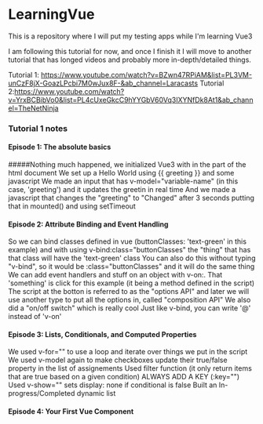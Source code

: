 # LearningVue
This is a repository where I will put my testing apps while I'm learning Vue3

I am following this tutorial for now, and once I finish it I will move to another tutorial
that has longed videos and probably more in-depth/detailed things.

Tutorial 1: https://www.youtube.com/watch?v=BZwn47RPiAM&list=PL3VM-unCzF8jX-GoazLPcbi7M0wJux8F-&ab_channel=Laracasts
Tutorial 2:https://www.youtube.com/watch?v=YrxBCBibVo0&list=PL4cUxeGkcC9hYYGbV60Vq3IXYNfDk8At1&ab_channel=TheNetNinja

### Tutorial 1 notes

#### Episode 1: The absolute basics

#####Nothing much happened, we initialized Vue3 with <script></script> in the <head> part of the html document
We set up a Hello World using {{ greeting }} and some javascript
We made an input that has v-model="variable-name" (in this case, 'greeting') and it updates the greetin in real time
And we made a javascript that changes the "greeting" to "Changed" after 3 seconds putting that in mounted() and using setTimeout

#### Episode 2: Attribute Binding and Event Handling

So we can bind classes defined in vue (buttonClasses: 'text-green' in this example) and with using v-bind:class="buttonClasses"
the "thing" that has that class will have the 'text-green' class
You can also do this without typing "v-bind", so it would be :class="buttonClasses" and it will do the same thing
We can add event handlers and stuff on an object with v-on:<something>. That 'something' is click for this example (it being a method defined in the script)
The script at the botton is referred to as the "options API" and later we will use another type to put all the options in, called "composition API"
We also did a "on/off switch" which is really cool
Just like v-bind, you can write '@' instead of 'v-on'

#### Episode 3: Lists, Conditionals, and Computed Properties

We used v-for="<for loop here>" to use a loop and iterate over things we put in the script
We used v-model again to make checkboxes update their true/false property in the list of assignements
Used filter function (it only return items that are true based on a given condition)
ALWAYS ADD A KEY (:key="<smth here>")
Used v-show="<conditional here>" sets display: none if conditional is false
Built an In-progress/Completed dynamic list

#### Episode 4: Your First Vue Component



